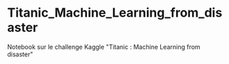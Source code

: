 # Titanic_Machine_Learning_from_disaster

Notebook sur le challenge Kaggle "Titanic : Machine Learning from disaster"
